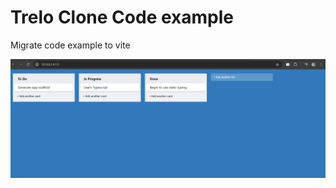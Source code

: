 # Trelo Clone Code example

Migrate code example to vite

![Screenshoot](Screenshot_2024-09-22-233626.png?raw=true " Screenshoot")
